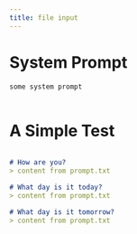 ```yaml
---
title: file input
---
```


# System Prompt


~~~markdown {#system }
some system prompt
~~~

~~~markdown {#response src="./tests/data/prompt.txt" }
~~~

# A Simple Test

~~~markdown {#my_test .unittest }

# How are you?
> content from prompt.txt

# What day is it today?
> content from prompt.txt

# What day is it tomorrow?
> content from prompt.txt

~~~
